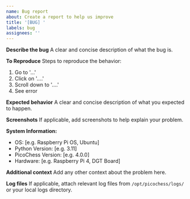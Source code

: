 ```yaml
---
name: Bug report
about: Create a report to help us improve
title: '[BUG] '
labels: bug
assignees: ''
---
```


**Describe the bug**
A clear and concise description of what the bug is.

**To Reproduce**
Steps to reproduce the behavior:
1. Go to '...'
2. Click on '....'
3. Scroll down to '....'
4. See error

**Expected behavior**
A clear and concise description of what you expected to happen.

**Screenshots**
If applicable, add screenshots to help explain your problem.

**System Information:**
 - OS: [e.g. Raspberry Pi OS, Ubuntu]
 - Python Version: [e.g. 3.11]
 - PicoChess Version: [e.g. 4.0.0]
 - Hardware: [e.g. Raspberry Pi 4, DGT Board]

**Additional context**
Add any other context about the problem here.

**Log files**
If applicable, attach relevant log files from `/opt/picochess/logs/` or your local logs directory.